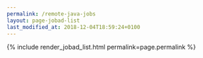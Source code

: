 ```yaml
---
permalink: /remote-java-jobs
layout: page-jobad-list
last_modified_at: 2018-12-04T18:59:24+0100
---
```

{% include render_jobad_list.html permalink=page.permalink %}
